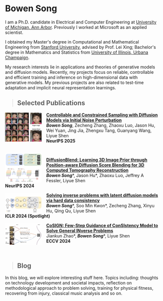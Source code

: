 # Bowen Song

I am a Ph.D. candidate in Electrical and Computer Engineering at [University of Michigan, Ann Arbor](https://www.umich.edu/). Previously I worked at Microsoft as an applied scientist.

I obtained my Master's degree in Computational and Mathematical Engineering from [Stanford University](https://www.stanford.edu/), advised by Prof. Lei Xing; Bachelor's degree in Mathematics and Statistics from [University of Illinois, Urbana Champaign](https://illinois.edu/). 

My research interests lie in applications and theories of generative models and diffusion models. Recently, my projects focus on reliable, controllable and efficient training and inference on high-dimensional data with generative models. My previous projects are also related to test-time adaptation and implicit neural representation learnings.


>## Selected Publications


<img src="https://github.com/efzero/efzero.github.io/blob/main/_layouts/CCS_small.png?raw=true" width="120" align="left" style="margin-right:15px;"> 

**[Controllable and Constrained Sampling with Diffusion Models via Initial Noise Perturbation](https://arxiv.org/abs/2502.04670)**<br>
***Bowen Song***, Zecheng Zhang, Zhaoxu Luo, Jason Hu, Wei Yuan, Jing Jia, Zhengxu Tang, Guanyang Wang, Liyue Shen<br>
**NeurIPS 2025**

<br clear="left"/>

<img src="https://github.com/efzero/efzero.github.io/blob/main/_layouts/diffusionblend.png?raw=true" width="120" align="left" style="margin-right:15px;"> 

**[DiffusionBlend: Learning 3D Image Prior through Position-aware Diffusion Score Blending for 3D Computed Tomography Reconstruction](https://arxiv.org/pdf/2406.10211)**<br>
***Bowen Song***\*, Jason Hu\*, Zhaoxu Luo, Jeffrey A Fessler, Liyue Shen<br>
**NeurIPS 2024** 

<!-- <br clear = "left"/> -->

<img src="https://github.com/efzero/efzero.github.io/blob/main/_layouts/ReSample.png?raw=true" width="120" align="left" style="margin-right:15px;"> 

**[Solving inverse problems with latent diffusion models via hard data consistency](https://openreview.net/forum?id=j8hdRqOUhN)**<br>
***Bowen Song***\*, Soo Min Kwon\*, Zecheng Zhang, Xinyu Hu, Qing Qu, Liyue Shen<br>
**ICLR 2024 (Spotlight)**

<!-- <br clear="left"/> -->

<img src="https://github.com/efzero/efzero.github.io/blob/main/_layouts/cosign.png?raw=true" width="120" align="left" style="margin-right:15px;"> 

**[CoSIGN: Few-Step Guidance of ConSIstency Model to Solve General INverse Problems](https://arxiv.org/pdf/2407.12676)**<br>
Jiankun Zhao\*, ***Bowen Song***\*, Liyue Shen<br>
**ECCV 2024**

<br clear="left"/>

<!-- <img src="https://github.com/efzero/efzero.github.io/blob/main/_layouts/evoke.png?raw=true" width="120" align="left" style="margin-right:15px;"> 

**[Evoke: Evoking Critical Thinking Abilities in LLMs via Reviewer-Author Prompt Editing](https://openreview.net/forum?id=OXv0zQ1umU)**<br>
Xinyu Hu, Pengfei Tang, Simiao Zuo, Zihan Wang, ***Bowen Song***, Qiang Lou, Jian Jiao, Denis X Charles<br> 
&nbsp;&nbsp;&nbsp;&nbsp;&nbsp;&nbsp;&nbsp;&nbsp;&nbsp;&nbsp;&nbsp;&nbsp;&nbsp;&nbsp;&nbsp;&nbsp;&nbsp;&nbsp;&nbsp;&nbsp;&nbsp;&nbsp;&nbsp;&nbsp;&nbsp;&nbsp;&nbsp;&nbsp;&nbsp;&nbsp;**ICLR 2024**


<img src="https://github.com/efzero/efzero.github.io/blob/main/_layouts/piner.png?raw=true" width="120" align="left" style="margin-right:15px;"> 

**[PINER: Prior-Informed Implicit Neural Representation Learning for Test-Time Adaptation in Sparse-View CT Reconstruction](https://openaccess.thecvf.com/content/WACV2023/papers/Song_PINER_Prior-Informed_Implicit_Neural_Representation_Learning_for_Test-Time_Adaptation_in_WACV_2023_paper.pdf)**<br>
***Bowen Song***, Liyue Shen\*, Lei Xing\*<br>
&nbsp;&nbsp;&nbsp;&nbsp;&nbsp;&nbsp;&nbsp;&nbsp;&nbsp;&nbsp;&nbsp;&nbsp;&nbsp;&nbsp;&nbsp;&nbsp;&nbsp;&nbsp;&nbsp;&nbsp;&nbsp;&nbsp;&nbsp;&nbsp;&nbsp;&nbsp;&nbsp;&nbsp;&nbsp;&nbsp;**WACV 2023**

<br clear="left"/>

<img src="https://github.com/efzero/efzero.github.io/blob/main/_layouts/satdiffmoe.png?raw=true" width="120" align="left" style="margin-right:15px;"> 

**[SatDiffMoE: A Mixture of Estimation Method for Satellite Image Super-resolution with Latent Diffusion Models](https://arxiv.org/pdf/2406.10225)**<br>
***Bowen Song***\*, Zhaoxu Luo\*, Liyue Shen<br>
&nbsp;&nbsp;&nbsp;&nbsp;&nbsp;&nbsp;&nbsp;&nbsp;&nbsp;&nbsp;&nbsp;&nbsp;&nbsp;&nbsp;&nbsp;&nbsp;&nbsp;&nbsp;&nbsp;&nbsp;&nbsp;&nbsp;&nbsp;&nbsp;&nbsp;&nbsp;&nbsp;&nbsp;&nbsp;&nbsp;**ICML 2024** Workshop on Structured Probabilistic Inference & Generative Modeling -->





>## Blog

In this blog, we will explore interesting stuff here. Topics including: thoughts on technology development and societal impacts, reflection on methodological approach to problem solving, training for physical fitness, recovering from injury, classical music analysis and so on.
